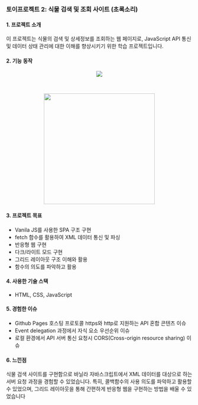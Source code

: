 ### 토이프로젝트 2: 식물 검색 및 조회 사이트 (초록소리)

#### 1. 프로젝트 소개

이 프로젝트는 식물의 검색 및 상세정보를 조회하는 웹 페이지로, JavaScript API 통신 및 데이터 상태 관리에 대한 이해를 향상시키기 위한 학습 프로젝트입니다.

#### 2. 기능 동작
<p align="center">
<img src ="https://github.com/changchangwoo/TOY_FlowerSearchWEB/assets/50562562/041ea59b-6e64-48a9-899f-3cc0bca020c9">
</p>
<br>
<p align="center">
  <img src="https://github.com/changchangwoo/TOY_FlowerSearchWEB/assets/50562562/9f97de4a-0f1b-4dab-85b0-24cfc90fa879" width="300">
</p>



#### 3. 프로젝트 목표

- Vanila JS를 사용한 SPA 구조 구현
-  fetch 함수를 활용하여 XML 데이터 통신 및 파싱
-  반응형 웹 구현
-  다크/라이트 모드 구현
-  그리드 레이아웃 구조 이해와 활용
-  함수의 의도를 파악하고 활용

#### 4. 사용한 기술 스택

- HTML, CSS, JavaScript

#### 5. 경험한 이슈

- Github Pages 호스팅 프로토콜 https와 http로 지원하는 API 혼합 콘텐츠 이슈
- Event delegation 과정에서 자식 요소 우선순위 이슈
- 로컬 환경에서 API 서버 통신 요청시 CORS(Cross-origin resource sharing) 이슈

#### 6. 느낀점

식물 검색 사이트를 구현함으로 바닐라 자바스크립트에서 XML 데이터를 대상으로 하는 서버 요청 과정을 경험할 수 있었습니다. 특히, 콜백함수의 사용 의도를 파악하고 활용할 수 있었으며, 그리드 레이아웃을 통해 간편하게 반응형 웹을 구현하는 방법을 배울 수 있었습니다
